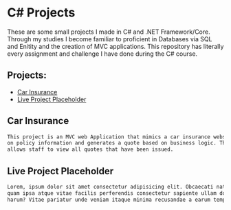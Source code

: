 # C# Projects

These are some small projects I made in C# and .NET Framework/Core. Through my studies I become
familiar to proficient in Databases via SQL and Enitity and the creation of MVC applications.
This repository has literally every assignment and challenge I have done during the C# course.

## Projects:

* [Car Insurance](https://github.com/bbtk421/c--course-work/tree/master/basic_c%23/CarInsurance)
* [Live Project Placeholder]()

## Car Insurance

```html
This project is an MVC web Application that mimics a car insurance website. It takes the user's input 
on policy information and generates a quote based on business logic. There is also an admin page that 
allows staff to view all quotes that have been issued.
```

## Live Project Placeholder

```html
Lorem, ipsum dolor sit amet consectetur adipisicing elit. Obcaecati natus, iste accusamus nihil libero 
quam ipsa atque vitae facilis perferendis consectetur sapiente ullam dolore odit temporibus, modi facere
harum? Vitae pariatur unde veniam itaque minima recusandae a earum temporibus nihil.
```
